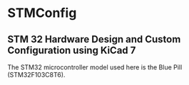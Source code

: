 # STMConfig
## STM 32 Hardware Design and Custom Configuration using KiCad 7
The STM32 microcontroller model used here is the Blue Pill (STM32F103C8T6).
